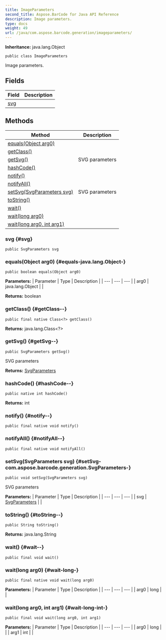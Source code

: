 ```yaml
---
title: ImageParameters
second_title: Aspose.BarCode for Java API Reference
description: Image parameters.
type: docs
weight: 49
url: /java/com.aspose.barcode.generation/imageparameters/
---
```

**Inheritance:**
java.lang.Object
```
public class ImageParameters
```

Image parameters.
## Fields

| Field | Description |
| --- | --- |
| [svg](#svg) |  |
## Methods

| Method | Description |
| --- | --- |
| [equals(Object arg0)](#equals-java.lang.Object-) |  |
| [getClass()](#getClass--) |  |
| [getSvg()](#getSvg--) | SVG parameters |
| [hashCode()](#hashCode--) |  |
| [notify()](#notify--) |  |
| [notifyAll()](#notifyAll--) |  |
| [setSvg(SvgParameters svg)](#setSvg-com.aspose.barcode.generation.SvgParameters-) | SVG parameters |
| [toString()](#toString--) |  |
| [wait()](#wait--) |  |
| [wait(long arg0)](#wait-long-) |  |
| [wait(long arg0, int arg1)](#wait-long-int-) |  |
### svg {#svg}
```
public SvgParameters svg
```


### equals(Object arg0) {#equals-java.lang.Object-}
```
public boolean equals(Object arg0)
```




**Parameters:**
| Parameter | Type | Description |
| --- | --- | --- |
| arg0 | java.lang.Object |  |

**Returns:**
boolean
### getClass() {#getClass--}
```
public final native Class<?> getClass()
```




**Returns:**
java.lang.Class<?>
### getSvg() {#getSvg--}
```
public SvgParameters getSvg()
```


SVG parameters

**Returns:**
[SvgParameters](../../com.aspose.barcode.generation/svgparameters)
### hashCode() {#hashCode--}
```
public native int hashCode()
```




**Returns:**
int
### notify() {#notify--}
```
public final native void notify()
```




### notifyAll() {#notifyAll--}
```
public final native void notifyAll()
```




### setSvg(SvgParameters svg) {#setSvg-com.aspose.barcode.generation.SvgParameters-}
```
public void setSvg(SvgParameters svg)
```


SVG parameters

**Parameters:**
| Parameter | Type | Description |
| --- | --- | --- |
| svg | [SvgParameters](../../com.aspose.barcode.generation/svgparameters) |  |

### toString() {#toString--}
```
public String toString()
```




**Returns:**
java.lang.String
### wait() {#wait--}
```
public final void wait()
```




### wait(long arg0) {#wait-long-}
```
public final native void wait(long arg0)
```




**Parameters:**
| Parameter | Type | Description |
| --- | --- | --- |
| arg0 | long |  |

### wait(long arg0, int arg1) {#wait-long-int-}
```
public final void wait(long arg0, int arg1)
```




**Parameters:**
| Parameter | Type | Description |
| --- | --- | --- |
| arg0 | long |  |
| arg1 | int |  |

